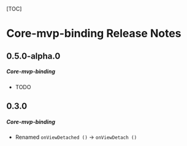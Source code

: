 [TOC]
# Core-mvp-binding Release Notes
## 0.5.0-alpha.0
##### Core-mvp-binding
* TODO
## 0.3.0
##### Core-mvp-binding
* Renamed `onViewDetached ()` -> `onViewDetach ()`